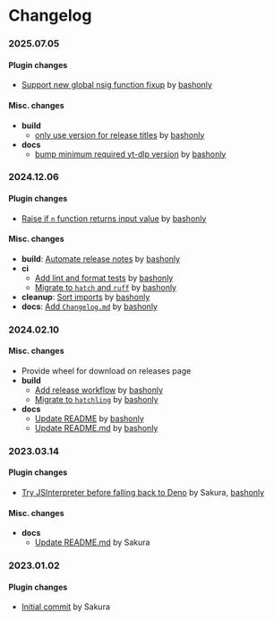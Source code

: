 # Changelog

### 2025.07.05

#### Plugin changes
- [Support new global nsig function fixup](https://github.com/bashonly/yt-dlp-YTNSigDeno/commit/7ea4a7a9e684546bcea13e520f3142157c4d7236) by [bashonly](https://github.com/bashonly)

#### Misc. changes
- **build**
    - [only use version for release titles](https://github.com/bashonly/yt-dlp-YTNSigDeno/commit/644eef7346cd748903160792dbdec24b1fdd9d36) by [bashonly](https://github.com/bashonly)
- **docs**
    - [bump minimum required yt-dlp version](https://github.com/bashonly/yt-dlp-YTNSigDeno/commit/5f6978e794d622a84b2d788dc8107e97e252cbc9) by [bashonly](https://github.com/bashonly)

### 2024.12.06

#### Plugin changes
- [Raise if `n` function returns input value](https://github.com/bashonly/yt-dlp-YTNSigDeno/commit/19163cb12f07713306f5bac48e97882eb3678897) by [bashonly](https://github.com/bashonly)

#### Misc. changes
- **build**: [Automate release notes](https://github.com/bashonly/yt-dlp-YTNSigDeno/commit/0b4d7dd08f56ba695fb7dbc36accfe980303e74a) by [bashonly](https://github.com/bashonly)
- **ci**
    - [Add lint and format tests](https://github.com/bashonly/yt-dlp-YTNSigDeno/commit/b71bc5c31ca9112de874715268f5d958fa6e4e94) by [bashonly](https://github.com/bashonly)
    - [Migrate to `hatch` and `ruff`](https://github.com/bashonly/yt-dlp-YTNSigDeno/commit/085ca2358db51d670a63e168a0e692de03b17f56) by [bashonly](https://github.com/bashonly)
- **cleanup**: [Sort imports](https://github.com/bashonly/yt-dlp-YTNSigDeno/commit/63ff4cb655634487d87433dde8c86b3d039a886a) by [bashonly](https://github.com/bashonly)
- **docs**: [Add `Changelog.md`](https://github.com/bashonly/yt-dlp-YTNSigDeno/commit/c751b7edaa20d7ed0ac64b06a5c360291a076b73) by [bashonly](https://github.com/bashonly)

### 2024.02.10

#### Misc. changes
- Provide wheel for download on releases page
- **build**
    - [Add release workflow](https://github.com/bashonly/yt-dlp-YTNSigDeno/commit/8661476be9ef609db4589e356fd39171b9bf01a0) by [bashonly](https://github.com/bashonly)
    - [Migrate to `hatchling`](https://github.com/bashonly/yt-dlp-YTNSigDeno/commit/9b83806312eb8772326da9d3e1ef4988a7639342) by [bashonly](https://github.com/bashonly)
- **docs**
    - [Update README](https://github.com/bashonly/yt-dlp-YTNSigDeno/commit/e28f33fb76635f66bc82fa37bf92d3b11673c454) by [bashonly](https://github.com/bashonly)
    - [Update README.md](https://github.com/bashonly/yt-dlp-YTNSigDeno/commit/3ef473b442dd95b9721173e33f182737f1b4300a) by [bashonly](https://github.com/bashonly)

### 2023.03.14

#### Plugin changes
- [Try JSInterpreter before falling back to Deno](https://github.com/bashonly/yt-dlp-YTNSigDeno/commit/d8991497bfb16fe1d2f76af590d4fdad22f51bca) by Sakura, [bashonly](https://github.com/bashonly)

#### Misc. changes
- **docs**
    - [Update README.md](https://github.com/bashonly/yt-dlp-YTNSigDeno/commit/d87a5ccc9068fb7122fe58cd5bd556c4d94c9f05) by Sakura

### 2023.01.02

#### Plugin changes
- [Initial commit](https://github.com/bashonly/yt-dlp-YTNSigDeno/commit/ecbdda0e96234eb93dcbd9e633aa8b5a37d4b784) by Sakura
